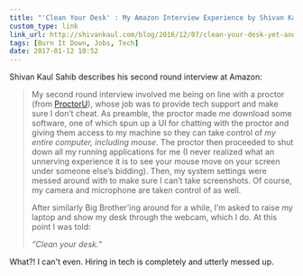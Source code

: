 ```yaml
---
title: "'Clean Your Desk' : My Amazon Interview Experience by Shivan Kaul Sahib"
custom_type: link
link_url: http://shivankaul.com/blog/2016/12/07/clean-your-desk-yet-another-amazon-interview-experience.html
tags: [Burn It Down, Jobs, Tech]
date: 2017-01-12 10:52
---
```

Shivan Kaul Sahib describes his second round interview at Amazon:

> My second round interview involved me being on line with a proctor (from [ProctorU](https://www.proctoru.com/)), whose job was to provide tech support and make sure I don’t cheat. As preamble, the proctor made me download some software, one of which spun up a UI for chatting with the proctor and giving them access to my machine so they can take control of *my entire computer, including mouse*. The proctor then proceeded to shut down all my running applications for me (I never realized what an unnerving experience it is to see your mouse move on your screen under someone else’s bidding). Then, my system settings were messed around with to make sure I can’t take screenshots. Of course, my camera and microphone are taken control of as well.
>
> After similarly Big Brother’ing around for a while, I’m asked to raise my laptop and show my desk through the webcam, which I do. At this point I was told:
>
> *“Clean your desk.”*

What?! I can't even. Hiring in tech is completely and utterly messed up.